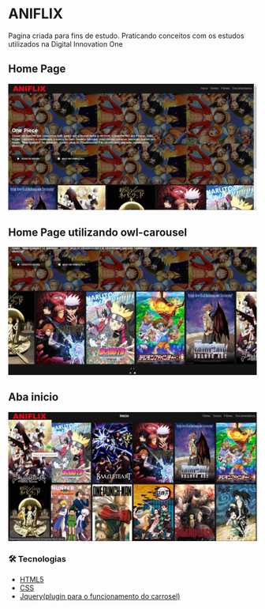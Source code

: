 # ANIFLIX

Pagina criada para fins de estudo.
Praticando conceitos com os estudos utilizados na Digital Innovation One


## Home Page
![Home page](https://github.com/RonniSouza/ANIFLIX/blob/master/img/home-page.png)

## Home Page utilizando owl-carousel
![Home page2](https://github.com/RonniSouza/ANIFLIX/blob/master/img/home-page2.png)

## Aba inicio
![Inicio](https://github.com/RonniSouza/ANIFLIX/blob/master/img/Pagina-inicial.png)

### 🛠 Tecnologias 
- [HTML5](https://developer.mozilla.org/pt-BR/docs/Web/HTML/HTML5)
- [CSS](https://developer.mozilla.org/pt-BR/docs/Web/CSS)
- [Jquery(plugin para o funcionamento do carrosel)](https://owlcarousel2.github.io/OwlCarousel2/demos/basic.html)
